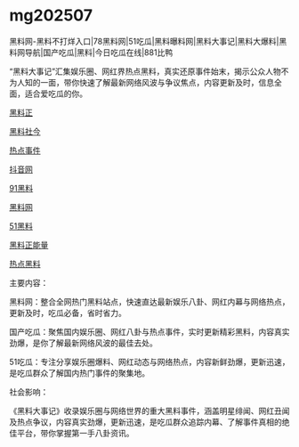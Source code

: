 # mg202507
黑料网-黑料不打烊入口|78黑料网|51吃瓜|黑料曝料网|黑料大事记|黑料大爆料|黑料网导航|国产吃瓜|黑料|今日吃瓜在线|881比鸭

“黑料大事记”汇集娱乐圈、网红界热点黑料，真实还原事件始末，揭示公众人物不为人知的一面，带你快速了解最新网络风波与争议焦点，内容更新及时，信息全面，适合爱吃瓜的你。

<a href="https://wanlichang.pages.dev/">黑料正</a>

<a href="https://heiliaoshe-03.pages.dev/">黑料社今</a>

<a href="https://redianshijian01.pages.dev/">热点事件</a>

<a href="https://meirichi.pages.dev/">抖音网</a>

<a href="https://heiliaowang45.pages.dev/">91黑料</a>

<a href="https://heiliaochuansongmen-01.pages.dev/">黑料网</a>

<a href="https://she15-1.pages.dev/">51黑料</a>

<a href="https://heiliaozhengneng.pages.dev/">黑料正能量</a>

<a href="https://heiliaozheng01.pages.dev/">热点黑料</a>

主要内容：

黑料网：整合全网热门黑料站点，快速直达最新娱乐八卦、网红内幕与网络热点，更新及时，吃瓜必备，省时省力。

国产吃瓜：聚焦国内娱乐圈、网红八卦与热点事件，实时更新精彩黑料，内容真实劲爆，是你了解最新网络风波的最佳去处。

51吃瓜：专注分享娱乐圈爆料、网红动态与网络热点，内容新鲜劲爆，更新迅速，是吃瓜群众了解国内热门事件的聚集地。

社会影响：

《黑料大事记》收录娱乐圈与网络世界的重大黑料事件，涵盖明星绯闻、网红丑闻及热点争议，内容真实劲爆，更新迅速，是吃瓜群众追踪内幕、了解事件真相的绝佳平台，带你掌握第一手八卦资讯。
